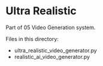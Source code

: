 # Ultra Realistic

Part of 05 Video Generation system.

Files in this directory:
- ultra_realistic_video_generator.py
- realistic_ai_video_generator.py
